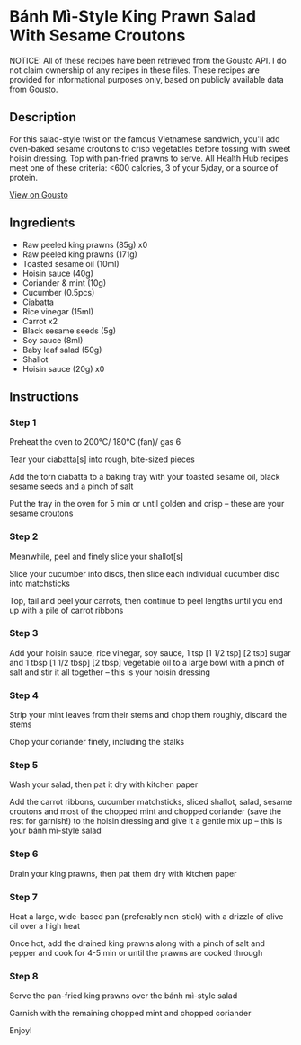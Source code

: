 # Bánh Mì-Style King Prawn Salad With Sesame Croutons

NOTICE: All of these recipes have been retrieved from the Gousto API. I do not claim ownership of any recipes in these files. These recipes are provided for informational purposes only, based on publicly available data from Gousto.

## Description

For this salad-style twist on the famous Vietnamese sandwich, you'll add oven-baked sesame croutons to crisp vegetables before tossing with sweet hoisin dressing. Top with pan-fried prawns to serve. All Health Hub recipes meet one of these criteria: <600 calories, 3 of your 5/day, or a source of protein.

[View on Gousto](https://www.gousto.co.uk/recipes/cookbook/banh-mi-style-prawn-salad-sesame-croutons)

## Ingredients

- Raw peeled king prawns (85g) x0
- Raw peeled king prawns (171g)
- Toasted sesame oil (10ml)
- Hoisin sauce (40g)
- Coriander & mint (10g)
- Cucumber (0.5pcs)
- Ciabatta
- Rice vinegar (15ml)
- Carrot x2
- Black sesame seeds (5g)
- Soy sauce (8ml)
- Baby leaf salad (50g)
- Shallot
- Hoisin sauce (20g) x0

## Instructions


### Step 1

Preheat the oven to 200°C/ 180°C (fan)/ gas 6

Tear your ciabatta[s] into rough, bite-sized pieces

Add the torn ciabatta to a baking tray with your toasted sesame oil, black sesame seeds and a pinch of salt

Put the tray in the oven for 5 min or until golden and crisp – these are your sesame croutons


### Step 2

Meanwhile, peel and finely slice your shallot[s]

Slice your cucumber into discs, then slice each individual cucumber disc into matchsticks

Top, tail and peel your carrots, then continue to peel lengths until you end up with a pile of carrot ribbons


### Step 3

Add your hoisin sauce, rice vinegar, soy sauce, 1 tsp <span class="text-purple">[1 1/2 tsp]</span> <span class="text-danger">[2 tsp]</span> sugar and 1 tbsp <span class="text-purple">[1 1/2 tbsp]</span> <span class="text-danger">[2 tbsp]</span> vegetable oil to a large bowl with a pinch of salt and stir it all together – this is your hoisin dressing


### Step 4

Strip your mint leaves from their stems and chop them roughly, discard the stems

Chop your coriander finely, including the stalks


### Step 5

Wash your salad, then pat it dry with kitchen paper

Add the carrot ribbons, cucumber matchsticks, sliced shallot, salad, sesame croutons and most of the chopped mint and chopped coriander (save the rest for garnish!) to the hoisin dressing and give it a gentle mix up – this is your bánh mì-style salad


### Step 6

Drain your king prawns, then pat them dry with kitchen paper


### Step 7

Heat a large, wide-based pan (preferably non-stick) with a drizzle of olive oil over a high heat

Once hot, add the drained king prawns along with a pinch of salt and pepper and cook for 4-5 min or until the prawns are cooked through

### Step 8

Serve the pan-fried king prawns over the bánh mì-style salad

Garnish with the remaining chopped mint and chopped coriander

Enjoy!

